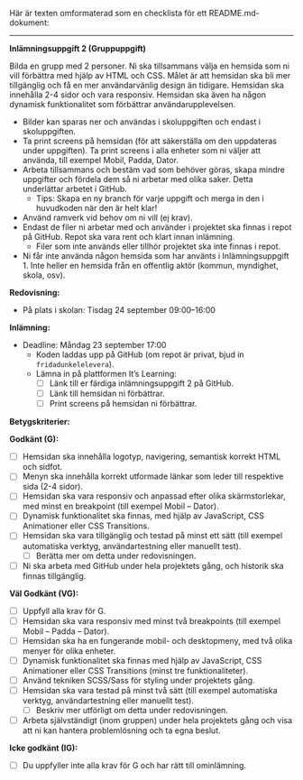 Här är texten omformaterad som en checklista för ett README.md-dokument:

---

**Inlämningsuppgift 2 (Gruppuppgift)**

Bilda en grupp med 2 personer. Ni ska tillsammans välja en hemsida som ni vill förbättra med hjälp av HTML och CSS. Målet är att hemsidan ska bli mer tillgänglig och få en mer användarvänlig design än tidigare. Hemsidan ska innehålla 2-4 sidor och vara responsiv. Hemsidan ska även ha någon dynamisk funktionalitet som förbättrar användarupplevelsen.

- Bilder kan sparas ner och användas i skoluppgiften och endast i skoluppgiften.
- Ta print screens på hemsidan (för att säkerställa om den uppdateras under uppgiften). Ta print screens i alla enheter som ni väljer att använda, till exempel Mobil, Padda, Dator.
- Arbeta tillsammans och bestäm vad som behöver göras, skapa mindre uppgifter och fördela dem så ni arbetar med olika saker. Detta underlättar arbetet i GitHub.
  - Tips: Skapa en ny branch för varje uppgift och merga in den i huvudkoden när den är helt klar!
- Använd ramverk vid behov om ni vill (ej krav).
- Endast de filer ni arbetar med och använder i projektet ska finnas i repot på GitHub. Repot ska vara rent och klart innan inlämning.
  - Filer som inte används eller tillhör projektet ska inte finnas i repot.
- Ni får inte använda någon hemsida som har använts i Inlämningsuppgift 1. Inte heller en hemsida från en offentlig aktör (kommun, myndighet, skola, osv).
  
**Redovisning:**  
- På plats i skolan: Tisdag 24 september 09:00–16:00

**Inlämning:**
- Deadline: Måndag 23 september 17:00
  - Koden laddas upp på GitHub (om repot är privat, bjud in `fridadunkelelevera`).
  - Lämna in på plattformen It’s Learning:
    - [ ] Länk till er färdiga inlämningsuppgift 2 på GitHub.
    - [ ] Länk till hemsidan ni förbättrar.
    - [ ] Print screens på hemsidan ni förbättrar.

**Betygskriterier:**

**Godkänt (G):**
- [ ] Hemsidan ska innehålla logotyp, navigering, semantisk korrekt HTML och sidfot.
- [ ] Menyn ska innehålla korrekt utformade länkar som leder till respektive sida (2-4 sidor).
- [ ] Hemsidan ska vara responsiv och anpassad efter olika skärmstorlekar, med minst en breakpoint (till exempel Mobil – Dator).
- [ ] Dynamisk funktionalitet ska finnas, med hjälp av JavaScript, CSS Animationer eller CSS Transitions.
- [ ] Hemsidan ska vara tillgänglig och testad på minst ett sätt (till exempel automatiska verktyg, användartestning eller manuellt test).
  - [ ] Berätta mer om detta under redovisningen.
- [ ] Ni ska arbeta med GitHub under hela projektets gång, och historik ska finnas tillgänglig.

**Väl Godkänt (VG):**
- [ ] Uppfyll alla krav för G.
- [ ] Hemsidan ska vara responsiv med minst två breakpoints (till exempel Mobil – Padda – Dator).
- [ ] Hemsidan ska ha en fungerande mobil- och desktopmeny, med två olika menyer för olika enheter.
- [ ] Dynamisk funktionalitet ska finnas med hjälp av JavaScript, CSS Animationer eller CSS Transitions (minst tre funktionaliteter).
- [ ] Använd tekniken SCSS/Sass för styling under projektets gång.
- [ ] Hemsidan ska vara testad på minst två sätt (till exempel automatiska verktyg, användartestning eller manuellt test).
  - [ ] Beskriv mer utförligt om detta under redovisningen.
- [ ] Arbeta självständigt (inom gruppen) under hela projektets gång och visa att ni kan hantera problemlösning och ta egna beslut.

**Icke godkänt (IG):**
- [ ] Du uppfyller inte alla krav för G och har rätt till ominlämning.